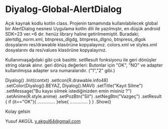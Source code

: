 # Diyalog-Global-AlertDialog

Açık kaynak kodlu kotlin class.
Projenin tamamında kullanılabilecek global bir AlertDialog nesnesi
Uygulama kotlin dili ile yazılmıştır, en düşük android SDK=23 ver.=6 dır.
henüz library haline getirilmemiştit.
Buradaki;
alertdlg_norm.xml,
btnpress_dlgdg,
btnpress_dlgno,
btnpress_dlgok
dosyalarını res/drawable klasörüne kopyalayınız.
colors.xml ve styles.xml dosyalarını da res/values klasörüne kopyalayınız.

Kullanımıaşağıdaki gibi çok basittir.
setResult fonksiyonu ile geri dönüşler string olarak alınır.
geri dönüş değerleri: Butonlar için "OK", "NO" 
ve adapter kullanılmışsa  adapter sıra numaralarıdır. ("1","2" gibi.) 

Diyalog()
	.Init(contxt)
	.setIcon(R.drawable.info48) 
	.setColor(Diyalog().BEYAZ, Diyalog().MAVI) 
	.setTitle("Kayıt Silme")
	.setMessage("Bu kaysı silmek istediğinizden emin misiniz ?")
	.setAnime(R.style.anime) 
	.setPozBtn("Sil")
	.setNegBtn("Vazgeç")
	.setResult {
		if (it=="OK"){
			..............
		}else{
			..............
		}
	}
.Show()

Kolay gelsin

Yusuf AKGÜL
y.akgul64@gmail.com


